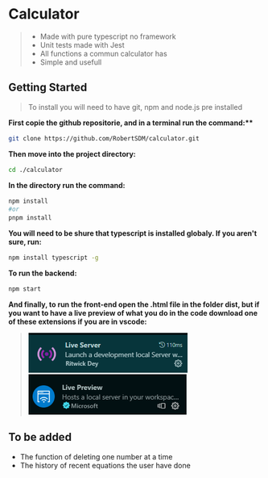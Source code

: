 # Calculator

> -   Made with pure typescript no framework
> -   Unit tests made with Jest
> -   All functions a commun calculator has
> -   Simple and usefull

## Getting Started

> To install you will need to have git, npm and node.js pre installed


**First copie the github repositorie, and in a terminal run the command:\*\***

```bash
git clone https://github.com/RobertSDM/calculator.git
```

**Then move into the project directory:**

```bash
cd ./calculator
```

**In the directory run the command:**

```bash
npm install
#or
pnpm install

```

**You will need to be shure that typescript is installed globaly. If you aren't sure, run:**

```bash
npm install typescript -g
```

**To run the backend:**

```bash
npm start
```

**And finally, to run the front-end open the .html file in the folder dist, but if you want to have a live preview of what you do in the code download one of these extensions if you are in vscode:**

> ![live server](image.png) \
> ![live preview](image-1.png)

## To be added

-   The function of deleting one number at a time
-   The history of recent equations the user have done
